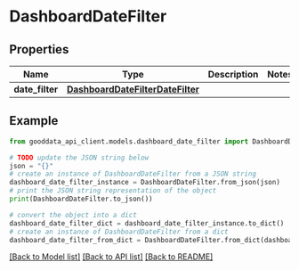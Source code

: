 # DashboardDateFilter


## Properties

Name | Type | Description | Notes
------------ | ------------- | ------------- | -------------
**date_filter** | [**DashboardDateFilterDateFilter**](DashboardDateFilterDateFilter.md) |  | 

## Example

```python
from gooddata_api_client.models.dashboard_date_filter import DashboardDateFilter

# TODO update the JSON string below
json = "{}"
# create an instance of DashboardDateFilter from a JSON string
dashboard_date_filter_instance = DashboardDateFilter.from_json(json)
# print the JSON string representation of the object
print(DashboardDateFilter.to_json())

# convert the object into a dict
dashboard_date_filter_dict = dashboard_date_filter_instance.to_dict()
# create an instance of DashboardDateFilter from a dict
dashboard_date_filter_from_dict = DashboardDateFilter.from_dict(dashboard_date_filter_dict)
```
[[Back to Model list]](../README.md#documentation-for-models) [[Back to API list]](../README.md#documentation-for-api-endpoints) [[Back to README]](../README.md)


